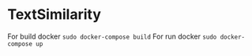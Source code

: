 # TextSimilarity

For build docker `sudo docker-compose build`
For run docker `sudo docker-compose up`

